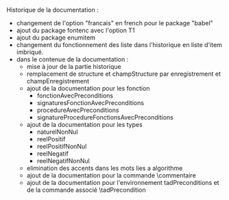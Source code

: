 Historique de la documentation :  
* changement de l'option "francais" en french pour le package "babel"  
* ajout du package fontenc avec l'option T1  
* ajout du package enumitem  
* changement du fonctionnement des liste dans l'historique en liste d'item imbriqué.  
* dans le contenue de la documentation :  
	* mise à jour de la partie historique  
	* remplacement de structure et champStructure par enregistrement et champEnregistrement  
	* ajout de la documentation pour les fonction  
		* fonctionAvecPreconditions  
		* signaturesFonctionAvecPreconditions  
		* procedureAvecPreconditions  
		* signatureProcedureFonctionsAvecPreconditions  
	* ajout de la documentation pour les types  
		* naturelNonNul  
		* reelPositif  
		* reelPositifNonNul  
		* reelNegatif  
		* reelNegatifNonNul  
	* elimination des accents dans les mots lies a algorithme  
	* ajout de la documentation pour la commande \commentaire  
	* ajout de la documentation pour l'environnement tadPreconditions et de la commande associé \tadPrecondition